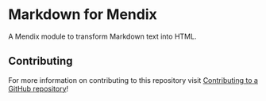 # Markdown for Mendix

A Mendix module to transform Markdown text into HTML.

## Contributing

For more information on contributing to this repository visit [Contributing to a GitHub repository](https://world.mendix.com/display/howto50/Contributing+to+a+GitHub+repository)!